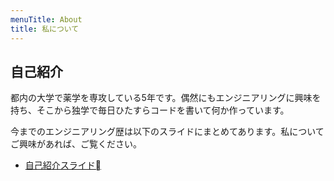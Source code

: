 ```yaml
---
menuTitle: About
title: 私について
---
```


## 自己紹介

都内の大学で薬学を専攻している5年です。偶然にもエンジニアリングに興味を持ち、そこから独学で毎日ひたすらコードを書いて何か作っています。

今までのエンジニアリング歴は以下のスライドにまとめてあります。私についてご興味があれば、ご覧ください。

- [自己紹介スライド](https://drive.google.com/file/d/1zbOjnzPlMieuTWL8VdIcB-qUoq5KDBw4/view?usp=sharing)

